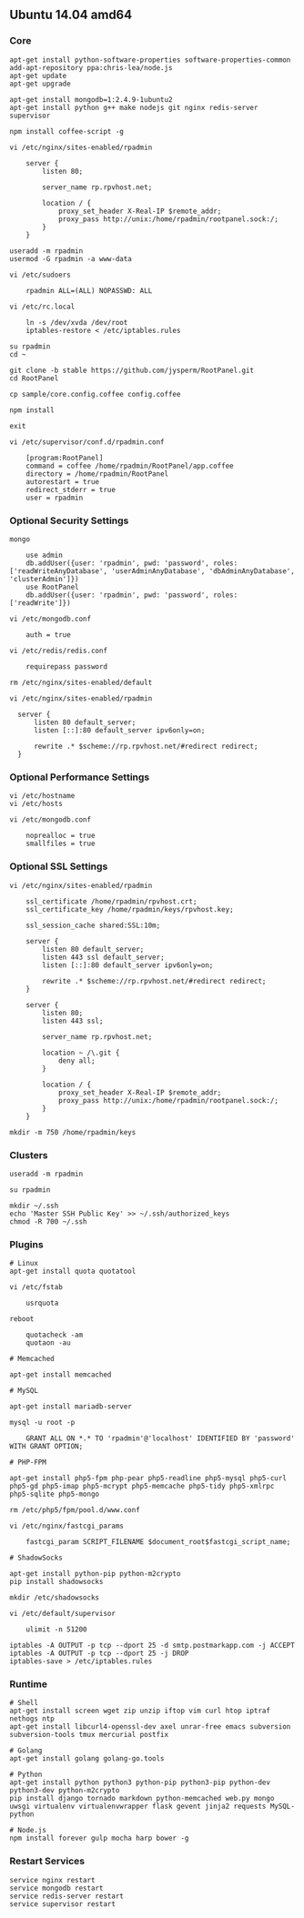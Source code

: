 ## Ubuntu 14.04 amd64
### Core

    apt-get install python-software-properties software-properties-common
    add-apt-repository ppa:chris-lea/node.js
    apt-get update
    apt-get upgrade

    apt-get install mongodb=1:2.4.9-1ubuntu2
    apt-get install python g++ make nodejs git nginx redis-server supervisor

    npm install coffee-script -g

    vi /etc/nginx/sites-enabled/rpadmin

        server {
            listen 80;

            server_name rp.rpvhost.net;

            location / {
                proxy_set_header X-Real-IP $remote_addr;
                proxy_pass http://unix:/home/rpadmin/rootpanel.sock:/;
            }
        }

    useradd -m rpadmin
    usermod -G rpadmin -a www-data

    vi /etc/sudoers

        rpadmin ALL=(ALL) NOPASSWD: ALL

    vi /etc/rc.local

        ln -s /dev/xvda /dev/root
        iptables-restore < /etc/iptables.rules

    su rpadmin
    cd ~

    git clone -b stable https://github.com/jysperm/RootPanel.git
    cd RootPanel

    cp sample/core.config.coffee config.coffee

    npm install

    exit

    vi /etc/supervisor/conf.d/rpadmin.conf

        [program:RootPanel]
        command = coffee /home/rpadmin/RootPanel/app.coffee
        directory = /home/rpadmin/RootPanel
        autorestart = true
        redirect_stderr = true
        user = rpadmin

### Optional Security Settings

    mongo

        use admin
        db.addUser({user: 'rpadmin', pwd: 'password', roles: ['readWriteAnyDatabase', 'userAdminAnyDatabase', 'dbAdminAnyDatabase', 'clusterAdmin']})
        use RootPanel
        db.addUser({user: 'rpadmin', pwd: 'password', roles: ['readWrite']})

    vi /etc/mongodb.conf

        auth = true

    vi /etc/redis/redis.conf

        requirepass password

    rm /etc/nginx/sites-enabled/default

    vi /etc/nginx/sites-enabled/rpadmin

      server {
          listen 80 default_server;
          listen [::]:80 default_server ipv6only=on;

          rewrite .* $scheme://rp.rpvhost.net/#redirect redirect;
      }

### Optional Performance Settings


    vi /etc/hostname
    vi /etc/hosts

    vi /etc/mongodb.conf

        noprealloc = true
        smallfiles = true

### Optional SSL Settings

    vi /etc/nginx/sites-enabled/rpadmin

        ssl_certificate /home/rpadmin/rpvhost.crt;
        ssl_certificate_key /home/rpadmin/keys/rpvhost.key;

        ssl_session_cache shared:SSL:10m;

        server {
            listen 80 default_server;
            listen 443 ssl default_server;
            listen [::]:80 default_server ipv6only=on;

            rewrite .* $scheme://rp.rpvhost.net/#redirect redirect;
        }

        server {
            listen 80;
            listen 443 ssl;

            server_name rp.rpvhost.net;

            location ~ /\.git {
                deny all;
            }

            location / {
                proxy_set_header X-Real-IP $remote_addr;
                proxy_pass http://unix:/home/rpadmin/rootpanel.sock:/;
            }
        }

    mkdir -m 750 /home/rpadmin/keys

### Clusters

    useradd -m rpadmin

    su rpadmin

    mkdir ~/.ssh
    echo 'Master SSH Public Key' >> ~/.ssh/authorized_keys
    chmod -R 700 ~/.ssh

### Plugins

    # Linux
    apt-get install quota quotatool

    vi /etc/fstab

        usrquota

    reboot

        quotacheck -am
        quotaon -au

    # Memcached

    apt-get install memcached

    # MySQL

    apt-get install mariadb-server

    mysql -u root -p

        GRANT ALL ON *.* TO 'rpadmin'@'localhost' IDENTIFIED BY 'password' WITH GRANT OPTION;

    # PHP-FPM

    apt-get install php5-fpm php-pear php5-readline php5-mysql php5-curl php5-gd php5-imap php5-mcrypt php5-memcache php5-tidy php5-xmlrpc php5-sqlite php5-mongo

    rm /etc/php5/fpm/pool.d/www.conf

    vi /etc/nginx/fastcgi_params

        fastcgi_param SCRIPT_FILENAME $document_root$fastcgi_script_name;

    # ShadowSocks

    apt-get install python-pip python-m2crypto
    pip install shadowsocks

    mkdir /etc/shadowsocks

    vi /etc/default/supervisor

        ulimit -n 51200

    iptables -A OUTPUT -p tcp --dport 25 -d smtp.postmarkapp.com -j ACCEPT
    iptables -A OUTPUT -p tcp --dport 25 -j DROP
    iptables-save > /etc/iptables.rules

### Runtime

    # Shell
    apt-get install screen wget zip unzip iftop vim curl htop iptraf nethogs ntp
    apt-get install libcurl4-openssl-dev axel unrar-free emacs subversion subversion-tools tmux mercurial postfix

    # Golang
    apt-get install golang golang-go.tools

    # Python
    apt-get install python python3 python-pip python3-pip python-dev python3-dev python-m2crypto
    pip install django tornado markdown python-memcached web.py mongo uwsgi virtualenv virtualenvwrapper flask gevent jinja2 requests MySQL-python

    # Node.js
    npm install forever gulp mocha harp bower -g

### Restart Services

    service nginx restart
    service mongodb restart
    service redis-server restart
    service supervisor restart
